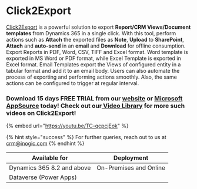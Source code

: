 # Click2Export

[Click2Export](https://www.inogic.com/product/productivity-apps/click-2-export-microsoft-dynamics-crm-reports) is a powerful solution to export **Report/CRM Views/Document templates** from Dynamics 365 in a single click. With this tool, perform actions such as **Attach** the exported files as **Note**, **Upload** to **SharePoint**, **Attach** and **auto-send** in an **email** and **Download** for offline consumption. Export Reports in PDF, Word, CSV, TIFF and Excel format. Word template is exported in MS Word or PDF format, while Excel Template is exported in Excel format. Email Templates export the Views of configured entity in a tabular format and add it to an email body. Users can also automate the process of exporting and performing actions smoothly. Also, the same actions can be configured to trigger at regular interval.

### Download 15 days FREE TRIAL from our [website](https://www.inogic.com/product/productivity-apps/click-2-export-microsoft-dynamics-crm-reports) or [Microsoft AppSource](https://appsource.microsoft.com/en-gb/product/dynamics-365/inogic.ee5e7d77-c818-43b0-a216-7d5f1c63f1ad?tab=Overview) today! Check out our[ Video Library](https://www.youtube.com/channel/UCM4V7ousgLSu1hbOEv4DUuQ?sub\_confirmation=1) for more such videos on Click2Export!

{% embed url="https://youtu.be/TC-qcpcjEok" %}

{% hint style="success" %}
For further queries, reach out to us at [crm@inogic.com](mailto:crm@inogic.com)
{% endhint %}

| Available for              | Deployment             |
| -------------------------- | ---------------------- |
| Dynamics 365 8.2 and above | On-Premises and Online |
| Dataverse (Power Apps)     |                        |

